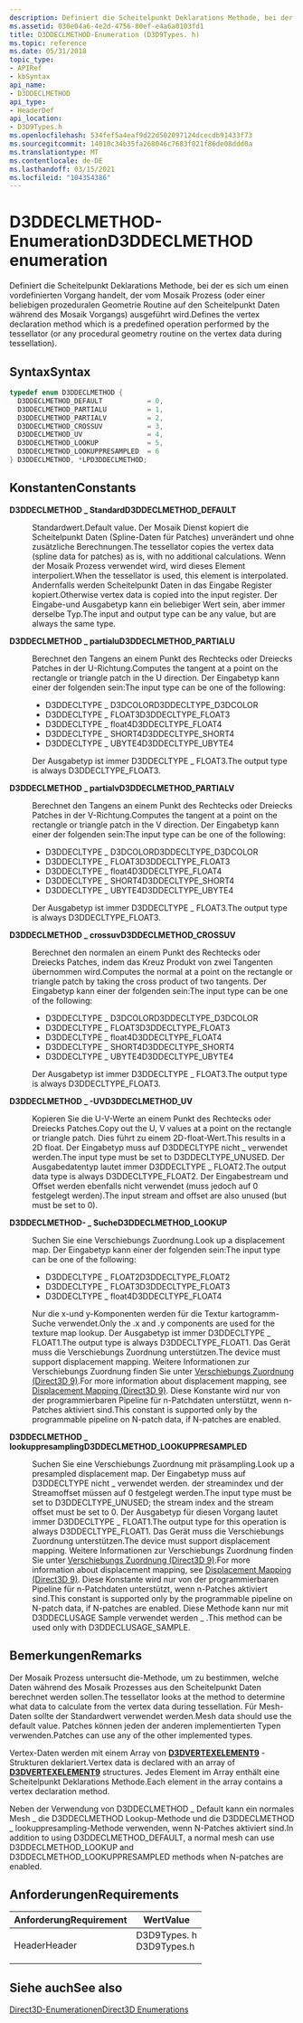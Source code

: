 ```yaml
---
description: Definiert die Scheitelpunkt Deklarations Methode, bei der es sich um einen vordefinierten Vorgang handelt, der vom Mosaik Prozess (oder einer beliebigen prozeduralen Geometrie Routine auf den Scheitelpunkt Daten während des Mosaik Vorgangs) ausgeführt wird.
ms.assetid: 030e04a6-4e2d-4756-80ef-e4a6a0103fd1
title: D3DDECLMETHOD-Enumeration (D3D9Types. h)
ms.topic: reference
ms.date: 05/31/2018
topic_type:
- APIRef
- kbSyntax
api_name:
- D3DDECLMETHOD
api_type:
- HeaderDef
api_location:
- D3D9Types.h
ms.openlocfilehash: 534fef5a4eaf9d22d502097124dcecdb91433f73
ms.sourcegitcommit: 14010c34b35fa268046c7683f021f86de08ddd0a
ms.translationtype: MT
ms.contentlocale: de-DE
ms.lasthandoff: 03/15/2021
ms.locfileid: "104354386"
---
```

# <a name="d3ddeclmethod-enumeration"></a><span data-ttu-id="1814b-103">D3DDECLMETHOD-Enumeration</span><span class="sxs-lookup"><span data-stu-id="1814b-103">D3DDECLMETHOD enumeration</span></span>

<span data-ttu-id="1814b-104">Definiert die Scheitelpunkt Deklarations Methode, bei der es sich um einen vordefinierten Vorgang handelt, der vom Mosaik Prozess (oder einer beliebigen prozeduralen Geometrie Routine auf den Scheitelpunkt Daten während des Mosaik Vorgangs) ausgeführt wird.</span><span class="sxs-lookup"><span data-stu-id="1814b-104">Defines the vertex declaration method which is a predefined operation performed by the tessellator (or any procedural geometry routine on the vertex data during tessellation).</span></span>

## <a name="syntax"></a><span data-ttu-id="1814b-105">Syntax</span><span class="sxs-lookup"><span data-stu-id="1814b-105">Syntax</span></span>


```C++
typedef enum D3DDECLMETHOD { 
  D3DDECLMETHOD_DEFAULT           = 0,
  D3DDECLMETHOD_PARTIALU          = 1,
  D3DDECLMETHOD_PARTIALV          = 2,
  D3DDECLMETHOD_CROSSUV           = 3,
  D3DDECLMETHOD_UV                = 4,
  D3DDECLMETHOD_LOOKUP            = 5,
  D3DDECLMETHOD_LOOKUPPRESAMPLED  = 6
} D3DDECLMETHOD, *LPD3DDECLMETHOD;
```



## <a name="constants"></a><span data-ttu-id="1814b-106">Konstanten</span><span class="sxs-lookup"><span data-stu-id="1814b-106">Constants</span></span>

<dl> <dt>

<span data-ttu-id="1814b-107"><span id="D3DDECLMETHOD_DEFAULT"></span><span id="d3ddeclmethod_default"></span>**D3DDECLMETHOD \_ Standard**</span><span class="sxs-lookup"><span data-stu-id="1814b-107"><span id="D3DDECLMETHOD_DEFAULT"></span><span id="d3ddeclmethod_default"></span>**D3DDECLMETHOD\_DEFAULT**</span></span>
</dt> <dd>

<span data-ttu-id="1814b-108">Standardwert.</span><span class="sxs-lookup"><span data-stu-id="1814b-108">Default value.</span></span> <span data-ttu-id="1814b-109">Der Mosaik Dienst kopiert die Scheitelpunkt Daten (Spline-Daten für Patches) unverändert und ohne zusätzliche Berechnungen.</span><span class="sxs-lookup"><span data-stu-id="1814b-109">The tessellator copies the vertex data (spline data for patches) as is, with no additional calculations.</span></span> <span data-ttu-id="1814b-110">Wenn der Mosaik Prozess verwendet wird, wird dieses Element interpoliert.</span><span class="sxs-lookup"><span data-stu-id="1814b-110">When the tessellator is used, this element is interpolated.</span></span> <span data-ttu-id="1814b-111">Andernfalls werden Scheitelpunkt Daten in das Eingabe Register kopiert.</span><span class="sxs-lookup"><span data-stu-id="1814b-111">Otherwise vertex data is copied into the input register.</span></span> <span data-ttu-id="1814b-112">Der Eingabe-und Ausgabetyp kann ein beliebiger Wert sein, aber immer derselbe Typ.</span><span class="sxs-lookup"><span data-stu-id="1814b-112">The input and output type can be any value, but are always the same type.</span></span>

</dd> <dt>

<span data-ttu-id="1814b-113"><span id="D3DDECLMETHOD_PARTIALU"></span><span id="d3ddeclmethod_partialu"></span>**D3DDECLMETHOD \_ partialu**</span><span class="sxs-lookup"><span data-stu-id="1814b-113"><span id="D3DDECLMETHOD_PARTIALU"></span><span id="d3ddeclmethod_partialu"></span>**D3DDECLMETHOD\_PARTIALU**</span></span>
</dt> <dd>

<span data-ttu-id="1814b-114">Berechnet den Tangens an einem Punkt des Rechtecks oder Dreiecks Patches in der U-Richtung.</span><span class="sxs-lookup"><span data-stu-id="1814b-114">Computes the tangent at a point on the rectangle or triangle patch in the U direction.</span></span> <span data-ttu-id="1814b-115">Der Eingabetyp kann einer der folgenden sein:</span><span class="sxs-lookup"><span data-stu-id="1814b-115">The input type can be one of the following:</span></span>

-   <span data-ttu-id="1814b-116">D3DDECLTYPE \_ D3DCOLOR</span><span class="sxs-lookup"><span data-stu-id="1814b-116">D3DDECLTYPE\_D3DCOLOR</span></span>
-   <span data-ttu-id="1814b-117">D3DDECLTYPE \_ FLOAT3</span><span class="sxs-lookup"><span data-stu-id="1814b-117">D3DDECLTYPE\_FLOAT3</span></span>
-   <span data-ttu-id="1814b-118">D3DDECLTYPE \_ float4</span><span class="sxs-lookup"><span data-stu-id="1814b-118">D3DDECLTYPE\_FLOAT4</span></span>
-   <span data-ttu-id="1814b-119">D3DDECLTYPE \_ SHORT4</span><span class="sxs-lookup"><span data-stu-id="1814b-119">D3DDECLTYPE\_SHORT4</span></span>
-   <span data-ttu-id="1814b-120">D3DDECLTYPE \_ UBYTE4</span><span class="sxs-lookup"><span data-stu-id="1814b-120">D3DDECLTYPE\_UBYTE4</span></span>

<span data-ttu-id="1814b-121">Der Ausgabetyp ist immer D3DDECLTYPE \_ FLOAT3.</span><span class="sxs-lookup"><span data-stu-id="1814b-121">The output type is always D3DDECLTYPE\_FLOAT3.</span></span>

</dd> <dt>

<span data-ttu-id="1814b-122"><span id="D3DDECLMETHOD_PARTIALV"></span><span id="d3ddeclmethod_partialv"></span>**D3DDECLMETHOD \_ partialv**</span><span class="sxs-lookup"><span data-stu-id="1814b-122"><span id="D3DDECLMETHOD_PARTIALV"></span><span id="d3ddeclmethod_partialv"></span>**D3DDECLMETHOD\_PARTIALV**</span></span>
</dt> <dd>

<span data-ttu-id="1814b-123">Berechnet den Tangens an einem Punkt des Rechtecks oder Dreiecks Patches in der V-Richtung.</span><span class="sxs-lookup"><span data-stu-id="1814b-123">Computes the tangent at a point on the rectangle or triangle patch in the V direction.</span></span> <span data-ttu-id="1814b-124">Der Eingabetyp kann einer der folgenden sein:</span><span class="sxs-lookup"><span data-stu-id="1814b-124">The input type can be one of the following:</span></span>

-   <span data-ttu-id="1814b-125">D3DDECLTYPE \_ D3DCOLOR</span><span class="sxs-lookup"><span data-stu-id="1814b-125">D3DDECLTYPE\_D3DCOLOR</span></span>
-   <span data-ttu-id="1814b-126">D3DDECLTYPE \_ FLOAT3</span><span class="sxs-lookup"><span data-stu-id="1814b-126">D3DDECLTYPE\_FLOAT3</span></span>
-   <span data-ttu-id="1814b-127">D3DDECLTYPE \_ float4</span><span class="sxs-lookup"><span data-stu-id="1814b-127">D3DDECLTYPE\_FLOAT4</span></span>
-   <span data-ttu-id="1814b-128">D3DDECLTYPE \_ SHORT4</span><span class="sxs-lookup"><span data-stu-id="1814b-128">D3DDECLTYPE\_SHORT4</span></span>
-   <span data-ttu-id="1814b-129">D3DDECLTYPE \_ UBYTE4</span><span class="sxs-lookup"><span data-stu-id="1814b-129">D3DDECLTYPE\_UBYTE4</span></span>

<span data-ttu-id="1814b-130">Der Ausgabetyp ist immer D3DDECLTYPE \_ FLOAT3.</span><span class="sxs-lookup"><span data-stu-id="1814b-130">The output type is always D3DDECLTYPE\_FLOAT3.</span></span>

</dd> <dt>

<span data-ttu-id="1814b-131"><span id="D3DDECLMETHOD_CROSSUV"></span><span id="d3ddeclmethod_crossuv"></span>**D3DDECLMETHOD \_ crossuv**</span><span class="sxs-lookup"><span data-stu-id="1814b-131"><span id="D3DDECLMETHOD_CROSSUV"></span><span id="d3ddeclmethod_crossuv"></span>**D3DDECLMETHOD\_CROSSUV**</span></span>
</dt> <dd>

<span data-ttu-id="1814b-132">Berechnet den normalen an einem Punkt des Rechtecks oder Dreiecks Patches, indem das Kreuz Produkt von zwei Tangenten übernommen wird.</span><span class="sxs-lookup"><span data-stu-id="1814b-132">Computes the normal at a point on the rectangle or triangle patch by taking the cross product of two tangents.</span></span> <span data-ttu-id="1814b-133">Der Eingabetyp kann einer der folgenden sein:</span><span class="sxs-lookup"><span data-stu-id="1814b-133">The input type can be one of the following:</span></span>

-   <span data-ttu-id="1814b-134">D3DDECLTYPE \_ D3DCOLOR</span><span class="sxs-lookup"><span data-stu-id="1814b-134">D3DDECLTYPE\_D3DCOLOR</span></span>
-   <span data-ttu-id="1814b-135">D3DDECLTYPE \_ FLOAT3</span><span class="sxs-lookup"><span data-stu-id="1814b-135">D3DDECLTYPE\_FLOAT3</span></span>
-   <span data-ttu-id="1814b-136">D3DDECLTYPE \_ float4</span><span class="sxs-lookup"><span data-stu-id="1814b-136">D3DDECLTYPE\_FLOAT4</span></span>
-   <span data-ttu-id="1814b-137">D3DDECLTYPE \_ SHORT4</span><span class="sxs-lookup"><span data-stu-id="1814b-137">D3DDECLTYPE\_SHORT4</span></span>
-   <span data-ttu-id="1814b-138">D3DDECLTYPE \_ UBYTE4</span><span class="sxs-lookup"><span data-stu-id="1814b-138">D3DDECLTYPE\_UBYTE4</span></span>

<span data-ttu-id="1814b-139">Der Ausgabetyp ist immer D3DDECLTYPE \_ FLOAT3.</span><span class="sxs-lookup"><span data-stu-id="1814b-139">The output type is always D3DDECLTYPE\_FLOAT3.</span></span>

</dd> <dt>

<span data-ttu-id="1814b-140"><span id="D3DDECLMETHOD_UV"></span><span id="d3ddeclmethod_uv"></span>**D3DDECLMETHOD \_ -UV**</span><span class="sxs-lookup"><span data-stu-id="1814b-140"><span id="D3DDECLMETHOD_UV"></span><span id="d3ddeclmethod_uv"></span>**D3DDECLMETHOD\_UV**</span></span>
</dt> <dd>

<span data-ttu-id="1814b-141">Kopieren Sie die U-V-Werte an einem Punkt des Rechtecks oder Dreiecks Patches.</span><span class="sxs-lookup"><span data-stu-id="1814b-141">Copy out the U, V values at a point on the rectangle or triangle patch.</span></span> <span data-ttu-id="1814b-142">Dies führt zu einem 2D-float-Wert.</span><span class="sxs-lookup"><span data-stu-id="1814b-142">This results in a 2D float.</span></span> <span data-ttu-id="1814b-143">Der Eingabetyp muss auf D3DDECLTYPE nicht \_ verwendet werden.</span><span class="sxs-lookup"><span data-stu-id="1814b-143">The input type must be set to D3DDECLTYPE\_UNUSED.</span></span> <span data-ttu-id="1814b-144">Der Ausgabedatentyp lautet immer D3DDECLTYPE \_ FLOAT2.</span><span class="sxs-lookup"><span data-stu-id="1814b-144">The output data type is always D3DDECLTYPE\_FLOAT2.</span></span> <span data-ttu-id="1814b-145">Der Eingabestream und Offset werden ebenfalls nicht verwendet (muss jedoch auf 0 festgelegt werden).</span><span class="sxs-lookup"><span data-stu-id="1814b-145">The input stream and offset are also unused (but must be set to 0).</span></span>

</dd> <dt>

<span data-ttu-id="1814b-146"><span id="D3DDECLMETHOD_LOOKUP"></span><span id="d3ddeclmethod_lookup"></span>**D3DDECLMETHOD- \_ Suche**</span><span class="sxs-lookup"><span data-stu-id="1814b-146"><span id="D3DDECLMETHOD_LOOKUP"></span><span id="d3ddeclmethod_lookup"></span>**D3DDECLMETHOD\_LOOKUP**</span></span>
</dt> <dd>

<span data-ttu-id="1814b-147">Suchen Sie eine Verschiebungs Zuordnung.</span><span class="sxs-lookup"><span data-stu-id="1814b-147">Look up a displacement map.</span></span> <span data-ttu-id="1814b-148">Der Eingabetyp kann einer der folgenden sein:</span><span class="sxs-lookup"><span data-stu-id="1814b-148">The input type can be one of the following:</span></span>

-   <span data-ttu-id="1814b-149">D3DDECLTYPE \_ FLOAT2</span><span class="sxs-lookup"><span data-stu-id="1814b-149">D3DDECLTYPE\_FLOAT2</span></span>
-   <span data-ttu-id="1814b-150">D3DDECLTYPE \_ FLOAT3</span><span class="sxs-lookup"><span data-stu-id="1814b-150">D3DDECLTYPE\_FLOAT3</span></span>
-   <span data-ttu-id="1814b-151">D3DDECLTYPE \_ float4</span><span class="sxs-lookup"><span data-stu-id="1814b-151">D3DDECLTYPE\_FLOAT4</span></span>

<span data-ttu-id="1814b-152">Nur die x-und y-Komponenten werden für die Textur kartogramm-Suche verwendet.</span><span class="sxs-lookup"><span data-stu-id="1814b-152">Only the .x and .y components are used for the texture map lookup.</span></span> <span data-ttu-id="1814b-153">Der Ausgabetyp ist immer D3DDECLTYPE \_ FLOAT1.</span><span class="sxs-lookup"><span data-stu-id="1814b-153">The output type is always D3DDECLTYPE\_FLOAT1.</span></span> <span data-ttu-id="1814b-154">Das Gerät muss die Verschiebungs Zuordnung unterstützen.</span><span class="sxs-lookup"><span data-stu-id="1814b-154">The device must support displacement mapping.</span></span> <span data-ttu-id="1814b-155">Weitere Informationen zur Verschiebungs Zuordnung finden Sie unter [Verschiebungs Zuordnung (Direct3D 9)](displacement-mapping.md).</span><span class="sxs-lookup"><span data-stu-id="1814b-155">For more information about displacement mapping, see [Displacement Mapping (Direct3D 9)](displacement-mapping.md).</span></span> <span data-ttu-id="1814b-156">Diese Konstante wird nur von der programmierbaren Pipeline für n-Patchdaten unterstützt, wenn n-Patches aktiviert sind.</span><span class="sxs-lookup"><span data-stu-id="1814b-156">This constant is supported only by the programmable pipeline on N-patch data, if N-patches are enabled.</span></span>

</dd> <dt>

<span data-ttu-id="1814b-157"><span id="D3DDECLMETHOD_LOOKUPPRESAMPLED"></span><span id="d3ddeclmethod_lookuppresampled"></span>**D3DDECLMETHOD \_ lookuppresampling**</span><span class="sxs-lookup"><span data-stu-id="1814b-157"><span id="D3DDECLMETHOD_LOOKUPPRESAMPLED"></span><span id="d3ddeclmethod_lookuppresampled"></span>**D3DDECLMETHOD\_LOOKUPPRESAMPLED**</span></span>
</dt> <dd>

<span data-ttu-id="1814b-158">Suchen Sie eine Verschiebungs Zuordnung mit präsampling.</span><span class="sxs-lookup"><span data-stu-id="1814b-158">Look up a presampled displacement map.</span></span> <span data-ttu-id="1814b-159">Der Eingabetyp muss auf D3DDECLTYPE nicht \_ verwendet werden. der streamindex und der Streamoffset müssen auf 0 festgelegt werden.</span><span class="sxs-lookup"><span data-stu-id="1814b-159">The input type must be set to D3DDECLTYPE\_UNUSED; the stream index and the stream offset must be set to 0.</span></span> <span data-ttu-id="1814b-160">Der Ausgabetyp für diesen Vorgang lautet immer D3DDECLTYPE \_ FLOAT1.</span><span class="sxs-lookup"><span data-stu-id="1814b-160">The output type for this operation is always D3DDECLTYPE\_FLOAT1.</span></span> <span data-ttu-id="1814b-161">Das Gerät muss die Verschiebungs Zuordnung unterstützen.</span><span class="sxs-lookup"><span data-stu-id="1814b-161">The device must support displacement mapping.</span></span> <span data-ttu-id="1814b-162">Weitere Informationen zur Verschiebungs Zuordnung finden Sie unter [Verschiebungs Zuordnung (Direct3D 9)](displacement-mapping.md).</span><span class="sxs-lookup"><span data-stu-id="1814b-162">For more information about displacement mapping, see [Displacement Mapping (Direct3D 9)](displacement-mapping.md).</span></span> <span data-ttu-id="1814b-163">Diese Konstante wird nur von der programmierbaren Pipeline für n-Patchdaten unterstützt, wenn n-Patches aktiviert sind.</span><span class="sxs-lookup"><span data-stu-id="1814b-163">This constant is supported only by the programmable pipeline on N-patch data, if N-patches are enabled.</span></span> <span data-ttu-id="1814b-164">Diese Methode kann nur mit D3DDECLUSAGE Sample verwendet werden \_ .</span><span class="sxs-lookup"><span data-stu-id="1814b-164">This method can be used only with D3DDECLUSAGE\_SAMPLE.</span></span>

</dd> </dl>

## <a name="remarks"></a><span data-ttu-id="1814b-165">Bemerkungen</span><span class="sxs-lookup"><span data-stu-id="1814b-165">Remarks</span></span>

<span data-ttu-id="1814b-166">Der Mosaik Prozess untersucht die-Methode, um zu bestimmen, welche Daten während des Mosaik Prozesses aus den Scheitelpunkt Daten berechnet werden sollen.</span><span class="sxs-lookup"><span data-stu-id="1814b-166">The tessellator looks at the method to determine what data to calculate from the vertex data during tessellation.</span></span> <span data-ttu-id="1814b-167">Für Mesh-Daten sollte der Standardwert verwendet werden.</span><span class="sxs-lookup"><span data-stu-id="1814b-167">Mesh data should use the default value.</span></span> <span data-ttu-id="1814b-168">Patches können jeden der anderen implementierten Typen verwenden.</span><span class="sxs-lookup"><span data-stu-id="1814b-168">Patches can use any of the other implemented types.</span></span>

<span data-ttu-id="1814b-169">Vertex-Daten werden mit einem Array von [**D3DVERTEXELEMENT9**](d3dvertexelement9.md) -Strukturen deklariert.</span><span class="sxs-lookup"><span data-stu-id="1814b-169">Vertex data is declared with an array of [**D3DVERTEXELEMENT9**](d3dvertexelement9.md) structures.</span></span> <span data-ttu-id="1814b-170">Jedes Element im Array enthält eine Scheitelpunkt Deklarations Methode.</span><span class="sxs-lookup"><span data-stu-id="1814b-170">Each element in the array contains a vertex declaration method.</span></span>

<span data-ttu-id="1814b-171">Neben der Verwendung von D3DDECLMETHOD \_ Default kann ein normales Mesh \_ die D3DDECLMETHOD Lookup-Methode und die D3DDECLMETHOD \_ lookuppresampling-Methode verwenden, wenn N-Patches aktiviert sind.</span><span class="sxs-lookup"><span data-stu-id="1814b-171">In addition to using D3DDECLMETHOD\_DEFAULT, a normal mesh can use D3DDECLMETHOD\_LOOKUP and D3DDECLMETHOD\_LOOKUPPRESAMPLED methods when N-patches are enabled.</span></span>

## <a name="requirements"></a><span data-ttu-id="1814b-172">Anforderungen</span><span class="sxs-lookup"><span data-stu-id="1814b-172">Requirements</span></span>



| <span data-ttu-id="1814b-173">Anforderung</span><span class="sxs-lookup"><span data-stu-id="1814b-173">Requirement</span></span> | <span data-ttu-id="1814b-174">Wert</span><span class="sxs-lookup"><span data-stu-id="1814b-174">Value</span></span> |
|-------------------|----------------------------------------------------------------------------------------|
| <span data-ttu-id="1814b-175">Header</span><span class="sxs-lookup"><span data-stu-id="1814b-175">Header</span></span><br/> | <dl> <span data-ttu-id="1814b-176"><dt>D3D9Types. h</dt></span><span class="sxs-lookup"><span data-stu-id="1814b-176"><dt>D3D9Types.h</dt></span></span> </dl> |



## <a name="see-also"></a><span data-ttu-id="1814b-177">Siehe auch</span><span class="sxs-lookup"><span data-stu-id="1814b-177">See also</span></span>

<dl> <dt>

[<span data-ttu-id="1814b-178">Direct3D-Enumerationen</span><span class="sxs-lookup"><span data-stu-id="1814b-178">Direct3D Enumerations</span></span>](dx9-graphics-reference-d3d-enums.md)
</dt> </dl>

 

 




